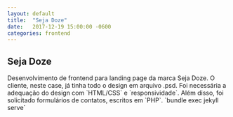 ```yaml
---
layout: default
title:  "Seja Doze"
date:   2017-12-19 15:00:00 -0600
categories: frontend
---
```


<h2>Seja Doze</h2>
Desenvolvimento de frontend para landing page da marca Seja Doze. O cliente, neste case, já tinha todo o design em
arquivo .psd. Foi necessária a adequação do design com `HTML/CSS` e `responsividade`. Além disso, foi solicitado formulários de contatos, escritos em `PHP`. `bundle exec jekyll serve`
